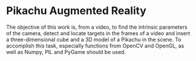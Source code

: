 # Pikachu Augmented Reality

The objective of this work is, from a video, to find the intrinsic parameters of the camera, detect and locate targets in the frames of a video and insert a three-dimensional cube and a 3D model of a Pikachu in the scene. To accomplish this task, especially functions from OpenCV and OpenGL, as well as Numpy, PIL and PyGame should be used.
